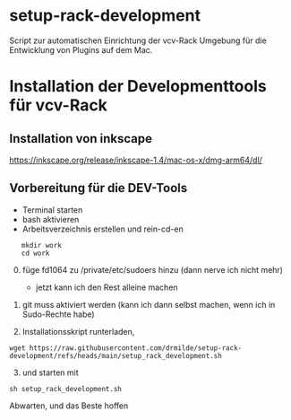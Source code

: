 # setup-rack-development

Script zur automatischen Einrichtung der vcv-Rack Umgebung für die Entwicklung von Plugins auf dem Mac. 

# Installation der Developmenttools für vcv-Rack

## Installation von inkscape

   https://inkscape.org/release/inkscape-1.4/mac-os-x/dmg-arm64/dl/

## Vorbereitung für die DEV-Tools

- Terminal starten
-  bash aktivieren
-  Arbeitsverzeichnis erstellen und rein-cd-en

~~~
   mkdir work
   cd work
~~~

0) füge fd1064 zu /private/etc/sudoers hinzu (dann nerve ich nicht mehr)

   - jetzt kann ich den Rest alleine machen

1) git muss aktiviert werden (kann ich dann selbst machen, wenn ich in Sudo-Rechte habe)

2) Installationsskript runterladen,

~~~
wget https://raw.githubusercontent.com/drmilde/setup-rack-development/refs/heads/main/setup_rack_development.sh
~~~

3) und starten mit

~~~
sh setup_rack_development.sh
~~~

Abwarten, und das Beste hoffen

